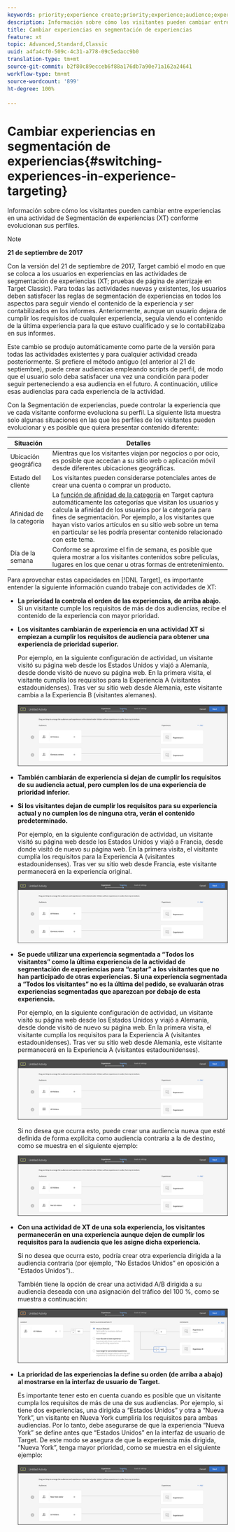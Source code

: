 ```yaml
---
keywords: priority;experience create;priority;experience;audience;experience;switching experiences;visual experience composer
description: Información sobre cómo los visitantes pueden cambiar entre experiencias en una actividad de Segmentación de experiencias (XT) conforme evolucionan sus perfiles.
title: Cambiar experiencias en segmentación de experiencias
feature: xt
topic: Advanced,Standard,Classic
uuid: a4fa4cf0-509c-4c31-a778-09c5edacc9b0
translation-type: tm+mt
source-git-commit: b2f80c89ecceb6f88a176db7a90e71a162a24641
workflow-type: tm+mt
source-wordcount: '899'
ht-degree: 100%

---
```



# Cambiar experiencias en segmentación de experiencias{#switching-experiences-in-experience-targeting}

Información sobre cómo los visitantes pueden cambiar entre experiencias en una actividad de Segmentación de experiencias (XT) conforme evolucionan sus perfiles.

>[!NOTE]
>
>**21 de septiembre de 2017**
>
>Con la versión del 21 de septiembre de 2017, Target cambió el modo en que se coloca a los usuarios en experiencias en las actividades de segmentación de experiencias (XT; pruebas de página de aterrizaje en Target Classic). Para todas las actividades nuevas y existentes, los usuarios deben satisfacer las reglas de segmentación de experiencias en todos los aspectos para seguir viendo el contenido de la experiencia y ser contabilizados en los informes. Anteriormente, aunque un usuario dejara de cumplir los requisitos de cualquier experiencia, seguía viendo el contenido de la última experiencia para la que estuvo cualificado y se lo contabilizaba en sus informes.
>
>Este cambio se produjo automáticamente como parte de la versión para todas las actividades existentes y para cualquier actividad creada posteriormente. Si prefiere el método antiguo (el anterior al 21 de septiembre), puede crear audiencias empleando scripts de perfil, de modo que el usuario solo deba satisfacer una vez una condición para poder seguir perteneciendo a esa audiencia en el futuro. A continuación, utilice esas audiencias para cada experiencia de la actividad.

Con la Segmentación de experiencias, puede controlar la experiencia que ve cada visitante conforme evoluciona su perfil. La siguiente lista muestra solo algunas situaciones en las que los perfiles de los visitantes pueden evolucionar y es posible que quiera presentar contenido diferente:

| Situación | Detalles |
|--- |--- |
| Ubicación geográfica | Mientras que los visitantes viajan por negocios o por ocio, es posible que accedan a su sitio web o aplicación móvil desde diferentes ubicaciones geográficas. |
| Estado del cliente | Los visitantes pueden considerarse potenciales antes de crear una cuenta o comprar un producto. |
| Afinidad de la categoría | La [función de afinidad de la categoría](/help/c-target/c-visitor-profile/category-affinity.md) en Target captura automáticamente las categorías que visitan los usuarios y calcula la afinidad de los usuarios por la categoría para fines de segmentación. Por ejemplo, a los visitantes que hayan visto varios artículos en su sitio web sobre un tema en particular se les podría presentar contenido relacionado con este tema. |
| Día de la semana | Conforme se aproxime el fin de semana, es posible que quiera mostrar a los visitantes contenidos sobre películas, lugares en los que cenar u otras formas de entretenimiento. |

Para aprovechar estas capacidades en [!DNL Target], es importante entender la siguiente información cuando trabaje con actividades de XT:

* **La prioridad la controla el orden de las experiencias, de arriba abajo.** Si un visitante cumple los requisitos de más de dos audiencias, recibe el contenido de la experiencia con mayor prioridad.
* **Los visitantes cambiarán de experiencia en una actividad XT si empiezan a cumplir los requisitos de audiencia para obtener una experiencia de prioridad superior.**

   Por ejemplo, en la siguiente configuración de actividad, un visitante visitó su página web desde los Estados Unidos y viajó a Alemania, desde donde visitó de nuevo su página web. En la primera visita, el visitante cumplía los requisitos para la Experiencia A (visitantes estadounidenses). Tras ver su sitio web desde Alemania, este visitante cambia a la Experiencia B (visitantes alemanes).

   ![Prioridad de EE. UU. > Alemania](/help/c-activities/t-experience-target/t-xt-create/assets/xt_priority_us_germany-new.png)

* **También cambiarán de experiencia si dejan de cumplir los requisitos de su audiencia actual, pero cumplen los de una experiencia de prioridad inferior.**
* **Si los visitantes dejan de cumplir los requisitos para su experiencia actual y no cumplen los de ninguna otra, verán el contenido predeterminado.**

   Por ejemplo, en la siguiente configuración de actividad, un visitante visitó su página web desde los Estados Unidos y viajó a Francia, desde donde visitó de nuevo su página web. En la primera visita, el visitante cumplía los requisitos para la Experiencia A (visitantes estadounidenses). Tras ver su sitio web desde Francia, este visitante permanecerá en la experiencia original.

   ![Prioridad de EE. UU. > Alemania](/help/c-activities/t-experience-target/t-xt-create/assets/xt_priority_us_germany-new.png)

* **Se puede utilizar una experiencia segmentada a “Todos los visitantes” como la última experiencia de la actividad de segmentación de experiencias para “captar” a los visitantes que no han participado de otras experiencias. Si una experiencia segmentada a “Todos los visitantes” no es la última del pedido, se evaluarán otras experiencias segmentadas que aparezcan por debajo de esta experiencia.**

   Por ejemplo, en la siguiente configuración de actividad, un visitante visitó su página web desde los Estados Unidos y viajó a Alemania, desde donde visitó de nuevo su página web. En la primera visita, el visitante cumplía los requisitos para la Experiencia A (visitantes estadounidenses). Tras ver su sitio web desde Alemania, este visitante permanecerá en la Experiencia A (visitantes estadounidenses).

   ![Prioridad de EE. UU. > Todos los visitantes](/help/c-activities/t-experience-target/t-xt-create/assets/xt_priority_us_all_visitors-new.png)

   Si no desea que ocurra esto, puede crear una audiencia nueva que esté definida de forma explícita como audiencia contraria a la de destino, como se muestra en el siguiente ejemplo:

   ![Prioridad de EE. UU. > No EE. UU.](/help/c-activities/t-experience-target/t-xt-create/assets/xt_priority_us_not_us-new.png)

* **Con una actividad de XT de una sola experiencia, los visitantes permanecerán en una experiencia aunque dejen de cumplir los requisitos para la audiencia que les asigne dicha experiencia.**

   Si no desea que ocurra esto, podría crear otra experiencia dirigida a la audiencia contraria (por ejemplo, “No Estados Unidos” en oposición a “Estados Unidos”)..

   También tiene la opción de crear una actividad A/B dirigida a su audiencia deseada con una asignación del tráfico del 100 %, como se muestra a continuación:

   ![Experiencia de prioridad 1](/help/c-activities/t-experience-target/t-xt-create/assets/xt_priority_one_experience-new.png)

* **La prioridad de las experiencias la define su orden (de arriba a abajo) al mostrarse en la interfaz de usuario de Target.**

   Es importante tener esto en cuenta cuando es posible que un visitante cumpla los requisitos de más de una de sus audiencias. Por ejemplo, si tiene dos experiencias, una dirigida a “Estados Unidos” y otra a “Nueva York”, un visitante en Nueva York cumpliría los requisitos para ambas audiencias. Por lo tanto, debe asegurarse de que la experiencia “Nueva York” se define antes que “Estados Unidos” en la interfaz de usuario de Target. De este modo se asegura de que la experiencia más dirigida, “Nueva York”, tenga mayor prioridad, como se muestra en el siguiente ejemplo:

   ![Prioridad NY > EE. UU.](/help/c-activities/t-experience-target/t-xt-create/assets/xt_priority_ny_us-new.png)

